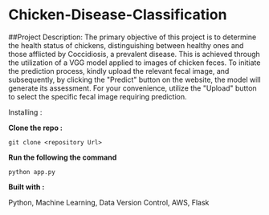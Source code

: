 # Chicken-Disease-Classification

##Project Description:
The primary objective of this project is to determine the health status of chickens, distinguishing between healthy ones and those afflicted by Coccidiosis, a prevalent disease. This is achieved through the utilization of a VGG model applied to images of chicken feces. To initiate the prediction process, kindly upload the relevant fecal image, and subsequently, by clicking the "Predict" button on the website, the model will generate its assessment. For your convenience, utilize the "Upload" button to select the specific fecal image requiring prediction.

Installing :

**Clone the repo :** 
```
git clone <repository Url>
```

**Run the following the command** 
```
python app.py
```

**Built with :**

Python, Machine Learning, Data Version Control, AWS, Flask
